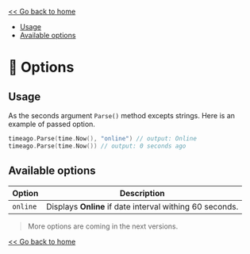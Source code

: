 [<< Go back to home](https://github.com/SerhiiCho/timeago/blob/master/README.md)

- [Usage](#usage)
- [Available options](#available-options)

# 🤲 Options

## Usage

As the seconds argument `Parse()` method excepts strings. Here is an example of passed option.

```go
timeago.Parse(time.Now(), "online") // output: Online
timeago.Parse(time.Now()) // output: 0 seconds ago
```

## Available options

| Option | Description |
| --- | --- |
| `online` | Displays **Online** if date interval withing 60 seconds. |

> More options are coming in the next versions.


[<< Go back to home](https://github.com/SerhiiCho/timeago/blob/master/README.md)